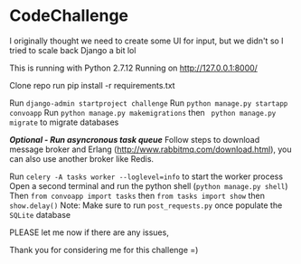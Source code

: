 # CodeChallenge
I originally thought we need to create some UI for input, but we didn't so I tried to scale back Django a bit lol

This is running with Python 2.7.12
Running on http://127.0.0.1:8000/

Clone repo 
run pip install -r requirements.txt

Run `django-admin startproject challenge`
Run `python manage.py startapp convoapp`
Run `python manage.py makemigrations` then ` python manage.py migrate` to migrate databases


***Optional - Run asyncronous task queue***
Follow steps to download message broker and Erlang (http://www.rabbitmq.com/download.html), you can also use another broker like Redis. 

Run `celery -A tasks worker --loglevel=info` to start the worker process
Open a second terminal and run the python shell (`python manage.py shell`)
Then `from convoapp import tasks` then `from tasks import show` 
then `show.delay()` Note: Make sure to run `post_requests.py` once populate the `SQLite` database 

PLEASE let me now if there are any issues,

Thank you for considering me for this challenge =)

